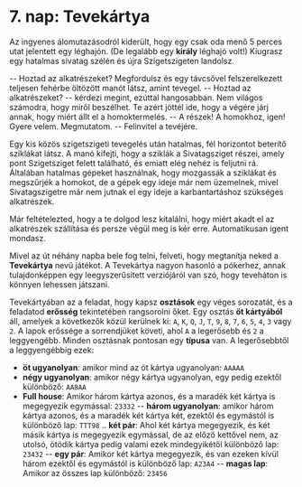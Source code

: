 # 7. nap: Tevekártya

Az ingyenes álomutazásodról kiderült, hogy egy csak oda menő 5 perces utat jelentett egy léghajón. (De legalább egy **király** léghajó volt!) Kiugrasz egy hatalmas sivatag szélén és újra Szigetszigeten landolsz.

-- Hoztad az alkatrészeket?
Megfordulsz és egy távcsővel felszerelkezett teljesen fehérbe öltözött manót látsz, amint tevegel.
-- Hoztad az alkatrészeket? -- kérdezi megint, ezúttal hangosabban. Nem világos számodra, hogy miről beszélhet. Te azért jöttél ide, hogy a végére járj annak, hogy miért állt el a homoktermelés.
-- A részek! A homokhoz, igen! Gyere velem. Megmutatom. -- Felinvitel a tevéjére. 

Egy kis közös szigetszigeti tevegelés után hatalmas, fél horizontot beterítő sziklákat látsz. A manó kifejti, hogy a sziklák a Sivatagsziget részei, amely pont Szigetsziget felett található, és emiatt elég nehéz is feljutni rá. Általában hatalmas gépeket használnak, hogy mozgassák a sziklákat és megszűrjék a homokot, de a gépek egy ideje már nem üzemelnek, mivel Sivatagszigetre már nem jutnak el egy ideje a karbantartáshoz szükséges alkatrészek. 

Már feltételezted, hogy a te dolgod lesz kitalálni, hogy miért akadt el az alkatrészek szállítása és persze végül meg is kér erre. Automatikusan igent mondasz. 

Mivel az út néhány napba bele fog telni, felveti, hogy megtanítja neked a **Tevekártya** nevű játékot. A Tevekártya nagyon hasonló a pókerhez, annak tulajdonképpen egy leegyszerűsített verziójáról van szó, hogy teveháton is könnyen lehessen játszani. 

Tevekártyában az a feladat, hogy kapsz **osztások** egy véges sorozatát, és a feladatod **erősség** tekintetében rangsorolni őket. Egy osztás **öt kártyából** áll, amelyek a következők közül kerülnek ki: ``A``, ``K``, ``Q``, ``J``, ``T``, ``9``, ``8``, ``7``, ``6``, ``5``, ``4``, ``3`` vagy ``2``. A lapok erőssége a sorrendjüket követi, ahol ``A`` a legerősebb és ``2`` a leggyengébb. Minden osztásnak pontosan egy **típusa** van. A legerősebbtől a leggyengébbig ezek:
- **öt ugyanolyan**: amikor mind az öt kártya ugyanolyan: ``AAAAA``
- **négy ugyanolyan**: amikor négy kártya ugyanolyan, egy pedig ezektől különböző: ``AA8AA``
- **Full house**: Amikor három kártya azonos, és a maradék két kártya is megegyezik egymással: ``23332``
-- **három ugyanolyan**: amikor három kártya azonos, és a maradék két kártya két, ezektől és egymástól is különböző lap: ``TTT98``
.. **két pár**: Ahol két kártya megegyezik, és két másik kártya is megegyezik egymással, de az előző kettővel nem, az utolsó, ötödik kártya pedig valami ezek mindegyikétől különböző lap: ``23432``
-- **egy pár**: Amikor két kártya megegyezik, és van ezeken kívül három ezektől és egymástól is különböző lap: ``A23A4``
-- **magas lap**: Amikor az összes lap különböző: ``23456``


